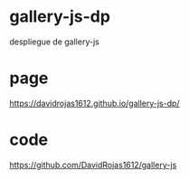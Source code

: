 # gallery-js-dp
despliegue de gallery-js

# page
https://davidrojas1612.github.io/gallery-js-dp/

# code
https://github.com/DavidRojas1612/gallery-js

